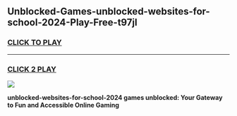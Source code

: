 
## Unblocked-Games-unblocked-websites-for-school-2024-Play-Free-t97jl
<h3>
<a href="https://premium76.site?title=unblocked-websites-for-school-2024&ref=12A">CLICK TO PLAY</a></h3>
<hr>

<h3>
<a href="https://premium76.site?title=unblocked-websites-for-school-2024&ref=12A">CLICK 2 PLAY</a>
  
</h3>

<a href="https://premium76.site?title=unblocked-websites-for-school-2024&ref=12A"><img src="https://clearcache.store/games.png"></a>


**unblocked-websites-for-school-2024 games unblocked: Your Gateway to Fun and Accessible Online Gaming**
